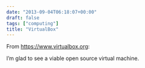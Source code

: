 ```yaml
---
date: "2013-09-04T06:18:07+00:00"
draft: false
tags: ["computing"]
title: "VirtualBox"
---
```

From https://www.virtualbox.org:



I’m glad to see a viable open source virtual machine.

